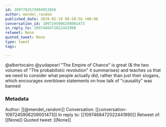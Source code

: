 ```yaml
---
id: 1097782574984953856
author: mendel_random
published_date: 2019-02-19 08:58:56 +00:00
conversation_id: 1097245906209001473
in_reply_to: 1097468472022441990
retweet: None
quoted_tweet: None
type: tweet
tags:

---
```


@albertocairo @yudapearl "The Empire of Chance" is great (&amp; the two volumes of "The probabilistic revolution" it summarises) and teaches us that we need to consider what people actually did, rather than just their slogans, which encourages overblown statements on how talk of "causality" was banned

### Metadata

Author: [[@mendel_random]]
Conversation: [[conversation-1097245906209001473]]
In reply to: [[1097468472022441990]]
Retweet of: [[None]]
Quoted tweet: [[None]]
